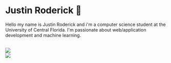 # Justin Roderick 🦕

<div>
Hello my name is Justin Roderick and i'm a computer science student at the University of Central Florida. I'm passionate about web/application development and machine learning.
</div>
<br/>

![](https://github-readme-stats.vercel.app/api?username=JustinRoderick&theme=shades-of-purple&hide_border=false&include_all_commits=true&count_private=true)<br/>
![](https://github-readme-stats.vercel.app/api/top-langs/?username=JustinRoderick&theme=shades-of-purple&hide_border=false&include_all_commits=true&count_private=true&layout=compact)
<!--
**JustinRoderick/JustinRoderick** is a ✨ _special_ ✨ repository because its `README.md` (this file) appears on your GitHub profile.

Here are some ideas to get you started:

- 🔭 I’m currently working on ...
- 🌱 I’m currently learning ...
- 👯 I’m looking to collaborate on ...
- 🤔 I’m looking for help with ...
- 💬 Ask me about ...
- 📫 How to reach me: ...
- 😄 Pronouns: ...
- ⚡ Fun fact: ...
-->
